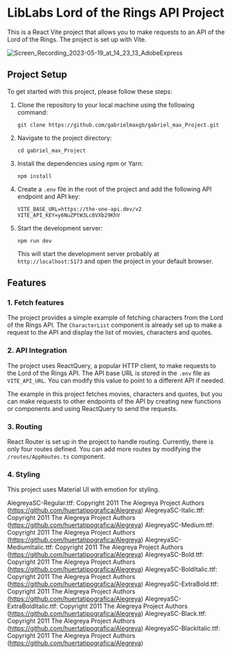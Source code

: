 LibLabs Lord of the Rings API Project
========================================

This is a React Vite project that allows you to make requests to an API of the Lord of the Rings. The project is set up with Vite.

 ![Screen_Recording_2023-05-19_at_14_23_13_AdobeExpress](https://github.com/gabrielmaxgb/gabriel_max_Project/assets/38226225/4978bfd4-480a-4ad0-b62a-e1e7332c91ce)

Project Setup
-------------

To get started with this project, please follow these steps:

1.  Clone the repository to your local machine using the following command:

    `git clone https://github.com/gabrielmaxgb/gabriel_max_Project.git`

2.  Navigate to the project directory:

    `cd gabriel_max_Project`

3.  Install the dependencies using npm or Yarn:

    `npm install`

4.  Create a `.env` file in the root of the project and add the following API endpoint and API key:

    `VITE_BASE_URL=https://the-one-api.dev/v2`<br> 
    `VITE_API_KEY=y6NuZPtW3Lc8VXb29KhV`

5.  Start the development server:

    `npm run dev`

    This will start the development server probably at `http://localhost:5173` and open the project in your default browser.

Features
--------

### 1\. Fetch features

The project provides a simple example of fetching characters from the Lord of the Rings API. The `CharacterList` component is already set up to make a request to the API and display the list of movies, characters and quotes.

### 2\. API Integration

The project uses ReactQuery, a popular HTTP client, to make requests to the Lord of the Rings API. The API base URL is stored in the `.env` file as `VITE_API_URL`. You can modify this value to point to a different API if needed.

The example in this project fetches movies, characters and quotes, but you can make requests to other endpoints of the API by creating new functions or components and using ReactQuery to send the requests.

### 3\. Routing

React Router is set up in the project to handle routing. Currently, there is only four routes defined. You can add more routes by modifying the `/routes/AppRoutes.ts` component.

### 4\. Styling

This project uses Material UI with emotion for styling.


AlegreyaSC-Regular.ttf: Copyright 2011 The Alegreya Project Authors (https://github.com/huertatipografica/Alegreya)
AlegreyaSC-Italic.ttf: Copyright 2011 The Alegreya Project Authors (https://github.com/huertatipografica/Alegreya)
AlegreyaSC-Medium.ttf: Copyright 2011 The Alegreya Project Authors (https://github.com/huertatipografica/Alegreya)
AlegreyaSC-MediumItalic.ttf: Copyright 2011 The Alegreya Project Authors (https://github.com/huertatipografica/Alegreya)
AlegreyaSC-Bold.ttf: Copyright 2011 The Alegreya Project Authors (https://github.com/huertatipografica/Alegreya)
AlegreyaSC-BoldItalic.ttf: Copyright 2011 The Alegreya Project Authors (https://github.com/huertatipografica/Alegreya)
AlegreyaSC-ExtraBold.ttf: Copyright 2011 The Alegreya Project Authors (https://github.com/huertatipografica/Alegreya)
AlegreyaSC-ExtraBoldItalic.ttf: Copyright 2011 The Alegreya Project Authors (https://github.com/huertatipografica/Alegreya)
AlegreyaSC-Black.ttf: Copyright 2011 The Alegreya Project Authors (https://github.com/huertatipografica/Alegreya)
AlegreyaSC-BlackItalic.ttf: Copyright 2011 The Alegreya Project Authors (https://github.com/huertatipografica/Alegreya)
